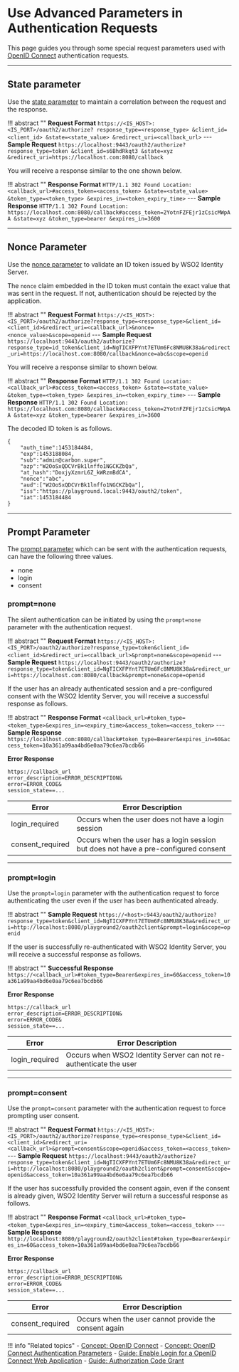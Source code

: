 # Use Advanced Parameters in Authentication Requests

This page guides you through some special request parameters used with [OpenID Connect]({{base_path}}/references/concepts/authentication/intro-oidc) authentication requests.

 ----
 
## State parameter

Use the [state parameter]({{base_path}}/references/concepts/authentication/traditional-authentication-request#state-parameter) to maintain a correlation between the request and the response.

!!! abstract ""
    **Request Format**
    ```
    https://<IS_HOST>:<IS_PORT>/oauth2/authorize?
    response_type=<response_type>
    &client_id=<client_id>
    &state=<state_value>
    &redirect_uri=<callback_url>
    ```
    ---
    **Sample Request**
    ```
    https://localhost:9443/oauth2/authorize?
    response_type=token
    &client_id=s6BhdRkqt3
    &state=xyz
    &redirect_uri=https://localhost.com:8080/callback
    ```

You will receive a response similar to the one shown below.

!!! abstract ""
    **Response Format**
    ```
    HTTP/1.1 302 Found
    Location: <callback_url>#access_token=<access_token>
    &state=<state_value>
    &token_type=<token_type>
    &expires_in=<token_expiry_time>
    ```
    ---
    **Sample Response**
    ```
    HTTP/1.1 302 Found
    Location: https://localhost.com:8080/callback#access_token=2YotnFZFEjr1zCsicMWpAA
    &state=xyz
    &token_type=bearer
    &expires_in=3600
    ```

 ----
 
## Nonce Parameter

Use the [nonce parameter]({{base_path}}/references/concepts/authentication/traditional-authentication-request/#nonce-parameter) to validate an ID token issued by WSO2 Identity Server.

The `nonce` claim embedded in the ID token must contain the exact value that was sent in the request. 
If not, authentication should be rejected by the application.

!!! abstract ""
    **Request Format**
    ```
    https://<IS_HOST>:<IS_PORT>/oauth2/authorize?response_type=<response_type>&client_id=<client_id>&redirect_uri=<callback_url>&nonce=<nonce_value>&scope=openid
    ```
    ---
    **Sample Request**
    ```
    https://localhost:9443/oauth2/authorize?response_type=id_token&client_id=NgTICXFPYnt7ETUm6Fc8NMU8K38a&redirect_uri=https://localhost.com:8080/callback&nonce=abc&scope=openid
    ```

You will receive a response similar to shown below.

!!! abstract ""
    **Response Format**
    ```
    HTTP/1.1 302 Found
    Location: <callback_url>#access_token=<access_token>
    &state=<state_value>
    &token_type=<token_type>
    &expires_in=<token_expiry_time>
    ```
    ---
    **Sample Response**
    ```
    HTTP/1.1 302 Found
    Location: https://localhost.com:8080/callback#access_token=2YotnFZFEjr1zCsicMWpAA
    &state=xyz
    &token_type=bearer
    &expires_in=3600
    ```

The decoded ID token is as follows.

```
{
    "auth_time":1453184484,
    "exp":1453188084,
    "sub":"admin@carbon.super",
    "azp":"W2OoSxQDCVrBk1lnffo1NGCKZbQa",
    "at_hash":"DoxjyXzmrL6Z_kWRzmBdCA",
    "nonce":"abc",
    "aud":["W2OoSxQDCVrBk1lnffo1NGCKZbQa"],
    "iss":"https://playground.local:9443/oauth2/token",
    "iat":1453184484
}
```

 ----
 
## Prompt Parameter

The [prompt parameter]({{base_path}}/references/concepts/authentication/traditional-authentication-request/#prompt-parameter) which can be sent with the authentication requests, can have the following three values.
    
-   none         
-   login         
-   consent
    
### prompt=none

The silent authentication can be initiated by using the `prompt=none` parameter with the authentication request.

!!! abstract ""
    **Request Format**
    ```
    https://<IS_HOST>:<IS_PORT>/oauth2/authorize?response_type=token&client_id=<client_id>&redirect_uri=<callback_url>&prompt=none&scope=openid
    ```
    ---
    **Sample Request**
    ```
    https://localhost:9443/oauth2/authorize?response_type=token&client_id=NgTICXFPYnt7ETUm6Fc8NMU8K38a&redirect_uri=https://localhost.com:8080/callback&prompt=none&scope=openid
    ```

If the user has an already authenticated session and a pre-configured consent with the WSO2 Identity Server, you will receive a successful response as follows.

!!! abstract ""
    **Response Format**
    ```
    <callback_url>#token_type=<token_type>&expires_in=<expiry_time>&access_token=<access_token>
    ```
    ---
    **Sample Response**
    ```
    https://localhost.com:8080/callback#token_type=Bearer&expires_in=60&access_token=10a361a99aa4bd6e0aa79c6ea7bcdb66
    ```

**Error Response**

```
https://callback_url
error_description=ERROR_DESCRIPTION&
error=ERROR_CODE&
session_state==...
```
    
| Error                 | Error Description         | 
| --------------------- | ------------- | 
| login_required | Occurs when the user does not have a login session  |                            
| consent_required           | Occurs when the user has a login session but does not have a pre-configured consent  |                              
   
----


### prompt=login

Use the `prompt=login` parameter with the authentication request to force authenticating the user even if the user has been authenticated already.

!!! abstract ""
    **Sample Request**
    ```
    https://<host>:9443/oauth2/authorize?response_type=token&client_id=NgTICXFPYnt7ETUm6Fc8NMU8K38a&redirect_uri=http://localhost:8080/playground2/oauth2client&prompt=login&scope=openid
    ```

If the user is successfully re-authenticated with WSO2 Identity Server, you will receive a successful response as follows.

!!! abstract ""
    **Successful Response**
    ```
    https://<callback_url>#token_type=Bearer&expires_in=60&access_token=10a361a99aa4bd6e0aa79c6ea7bcdb66
    ```

**Error Response**

```
https://callback_url
error_description=ERROR_DESCRIPTION&
error=ERROR_CODE&
session_state==...
```

| Error                  | Error Description         | 
| --------------------- | ------------- | 
| login_required | Occurs when WSO2 Identity Server can not re-authenticate the user  |                            
   
   ----
   
### prompt=consent

Use the `prompt=consent` parameter with the authentication request to force prompting user consent.

!!! abstract ""
    **Request Format**
    ```
    https://<IS_HOST>:<IS_PORT>/oauth2/authorize?response_type=<response_type>&client_id=<client_id>&redirect_uri=<callback_url>&prompt=consent&scope=openid&access_token=<access_token>
    ```
    ---
    **Sample Request**
    ```
    https://localhost:9443/oauth2/authorize?response_type=token&client_id=NgTICXFPYnt7ETUm6Fc8NMU8K38a&redirect_uri=http://localhost:8080/playground2/oauth2client&prompt=consent&scope=openid&access_token=10a361a99aa4bd6e0aa79c6ea7bcdb66
    ```
 
 If the user has successfully provided the consent again, even if the consent is already given, WSO2 Identity Server will return a successful response as follows.

!!! abstract ""
    **Response Format**
    ```
    <callback_url>#token_type=<token_type>&expires_in=<expiry_time>&access_token=<access_token>
    ```
    ---
    **Sample Response**
    ```
    http://localhost:8080/playground2/oauth2client#token_type=Bearer&expires_in=60&access_token=10a361a99aa4bd6e0aa79c6ea7bcdb66
    ```
 
**Error Response**

```
https://callback_url
error_description=ERROR_DESCRIPTION&
error=ERROR_CODE&
session_state==...
```
 
| Error                 | Error Description         | 
| --------------------- | ------------- | 
| consent_required | Occurs when the user cannot provide the consent again  | 
    

     
!!! info "Related topics"
    - [Concept: OpenID Connect]({{base_path}}/references/concepts/authentication/intro-oidc)
    - [Concept: OpenID Connect Authentication Parameters]({{base_path}}/references/concepts/authentication/traditional-authentication-request)
    - [Guide: Enable Login for a OpenID Connect Web Application]({{base_path}}/guides/login/webapp-oidc)
    - [Guide: Authorization Code Grant]({{base_path}}/guides/access-delegation/auth-code-playground/)
